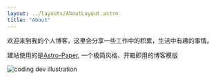 ```yaml
---
layout: ../layouts/AboutLayout.astro
title: "About"
---
```

欢迎来到我的个人博客，这里会分享一些工作中的积累，生活中有趣的事情。

建站使用的是[Astro-Paper](https://github.com/satnaing/astro-paper), 一个极简风格、开箱即用的博客模版

<div>
  <img src="/assets/dev.svg" class="sm:w-1/2 mx-auto" alt="coding dev illustration">
</div>
